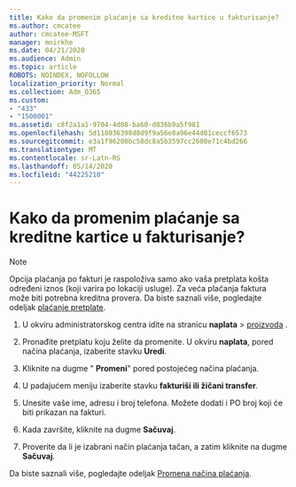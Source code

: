 ```yaml
---
title: Kako da promenim plaćanje sa kreditne kartice u fakturisanje?
ms.author: cmcatee
author: cmcatee-MSFT
manager: mnirkhe
ms.date: 04/21/2020
ms.audience: Admin
ms.topic: article
ROBOTS: NOINDEX, NOFOLLOW
localization_priority: Normal
ms.collection: Adm_O365
ms.custom:
- "433"
- "1500001"
ms.assetid: c8f2a1a1-9704-4d08-ba60-d836b9a5f981
ms.openlocfilehash: 5d118036398d8d9f9a56e8a96e44d81ceccf6573
ms.sourcegitcommit: e3a1f96200bc58dc8a5b3597cc2600e71c4bd266
ms.translationtype: MT
ms.contentlocale: sr-Latn-RS
ms.lasthandoff: 05/14/2020
ms.locfileid: "44225210"
---
```

# <a name="how-do-i-change-from-credit-card-payments-to-invoice"></a>Kako da promenim plaćanje sa kreditne kartice u fakturisanje?

> [!NOTE]
> Opcija plaćanja po fakturi je raspoloživa samo ako vaša pretplata košta određeni iznos (koji varira po lokaciji usluge). Za veća plaćanja faktura može biti potrebna kreditna provera. Da biste saznali više, pogledajte odeljak [plaćanje pretplate](https://docs.microsoft.com/office365/admin/subscriptions-and-billing/pay-for-your-subscription).

1. U okviru administratorskog centra idite na stranicu **naplata**  >  [proizvoda](https://go.microsoft.com/fwlink/p/?linkid=842054) .

2. Pronađite pretplatu koju želite da promenite. U okviru **naplata**, pored načina plaćanja, izaberite stavku **Uredi**.

3. Kliknite na dugme " **Promeni**" pored postojećeg načina plaćanja.

4. U padajućem meniju izaberite stavku **fakturiši ili žičani transfer**.

5. Unesite vaše ime, adresu i broj telefona. Možete dodati i PO broj koji će biti prikazan na fakturi.

6. Kada završite, kliknite na dugme **Sačuvaj**.

7. Proverite da li je izabrani način plaćanja tačan, a zatim kliknite na dugme **Sačuvaj**.

Da biste saznali više, pogledajte odeljak [Promena načina plaćanja](https://docs.microsoft.com/microsoft-365/commerce/billing-and-payments/change-payment-method).